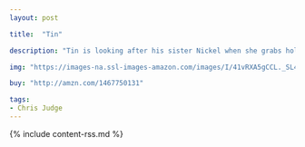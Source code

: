 ```yaml
---
layout: post

title:  "Tin"

description: "Tin is looking after his sister Nickel when she grabs hold of a balloon and floats away! Tin and his dog Zinc set off in hot pursuit. Can they rescue her before she drifts too far?"

img: "https://images-na.ssl-images-amazon.com/images/I/41vRXA5gCCL._SL480_.jpg"

buy: "http://amzn.com/1467750131"

tags:
- Chris Judge
---
```


{% include content-rss.md %}